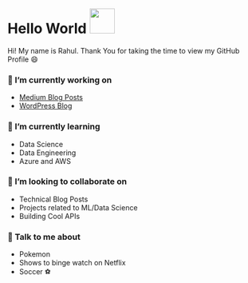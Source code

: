 # Hello World <img src = "https://github.com/rahulbanerjee26/rahulbanerjee26/blob/main/hFZ.gif" width = 50px>
Hi! My name is Rahul. Thank You for taking the time to view my GitHub Profile :smile:

<h3> 🔭 I’m currently working on </h3>

- <a href= 'https://rahul1999.medium.com/'> Medium Blog Posts </a>
- <a href = 'https://www.realpythonproject.com/'> WordPress Blog </a>

<h3> 🌱 I’m currently learning  </h3>

- Data Science
- Data Engineering
- Azure and AWS

<h3> 👯 I’m looking to collaborate on </h3>
  
- Technical Blog Posts
- Projects related to ML/Data Science
- Building Cool APIs

<h3> 💬 Talk to me about </h3>

- Pokemon
- Shows to binge watch on Netflix 
- Soccer :soccer:
 
 

